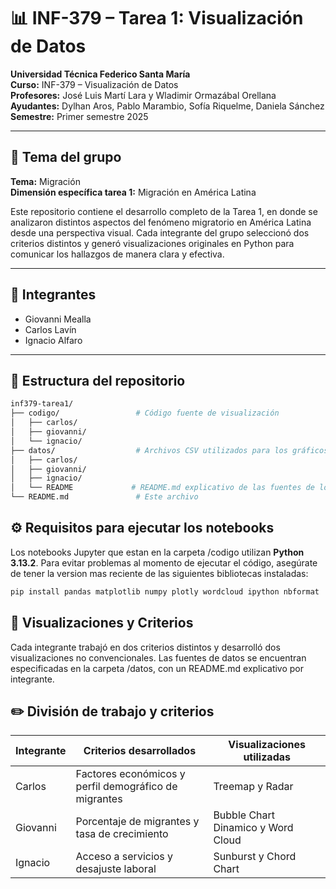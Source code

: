 # 📊 INF-379 – Tarea 1: Visualización de Datos

**Universidad Técnica Federico Santa María**  
**Curso:** INF-379 – Visualización de Datos  
**Profesores:** José Luis Martí Lara y Wladimir Ormazábal Orellana  
**Ayudantes:** Dylhan Aros, Pablo Marambio, Sofía Riquelme, Daniela Sánchez  
**Semestre:** Primer semestre 2025

---

## 🧠 Tema del grupo

**Tema:** Migración  
**Dimensión específica tarea 1:** Migración en América Latina

Este repositorio contiene el desarrollo completo de la Tarea 1, en donde se analizaron distintos aspectos del fenómeno migratorio en América Latina desde una perspectiva visual. Cada integrante del grupo seleccionó dos criterios distintos y generó visualizaciones originales en Python para comunicar los hallazgos de manera clara y efectiva.

---

## 👥 Integrantes

- Giovanni Mealla  
- Carlos Lavín  
- Ignacio Alfaro

---

## 🧭 Estructura del repositorio

```bash
inf379-tarea1/
├── codigo/                 # Código fuente de visualización
│   ├── carlos/
│   ├── giovanni/
│   └── ignacio/
├── datos/                  # Archivos CSV utilizados para los gráficos
│   ├── carlos/
│   ├── giovanni/
│   ├── ignacio/
│   └── README             # README.md explicativo de las fuentes de los datos.
└── README.md               # Este archivo
```

## ⚙️ Requisitos para ejecutar los notebooks

Los notebooks Jupyter que estan en la carpeta /codigo utilizan **Python 3.13.2**. Para evitar problemas al momento de ejecutar el código, asegúrate de tener la version mas reciente de las siguientes bibliotecas instaladas:

```bash
pip install pandas matplotlib numpy plotly wordcloud ipython nbformat
```

## 📌 Visualizaciones y Criterios
Cada integrante trabajó en dos criterios distintos y desarrolló dos visualizaciones no convencionales. Las fuentes de datos se encuentran especificadas en la carpeta /datos, con un README.md explicativo por integrante.


## ✏️ División de trabajo y criterios

| Integrante | Criterios desarrollados                                     | Visualizaciones utilizadas                 |
|------------|-------------------------------------------------------------|--------------------------------------------|
| Carlos     | Factores económicos y perfil demográfico de migrantes       | Treemap y Radar                            |
| Giovanni   | Porcentaje de migrantes y tasa de crecimiento               | Bubble Chart Dinamico y Word Cloud         |
| Ignacio    | Acceso a servicios y desajuste laboral                      | Sunburst y Chord Chart                     |


